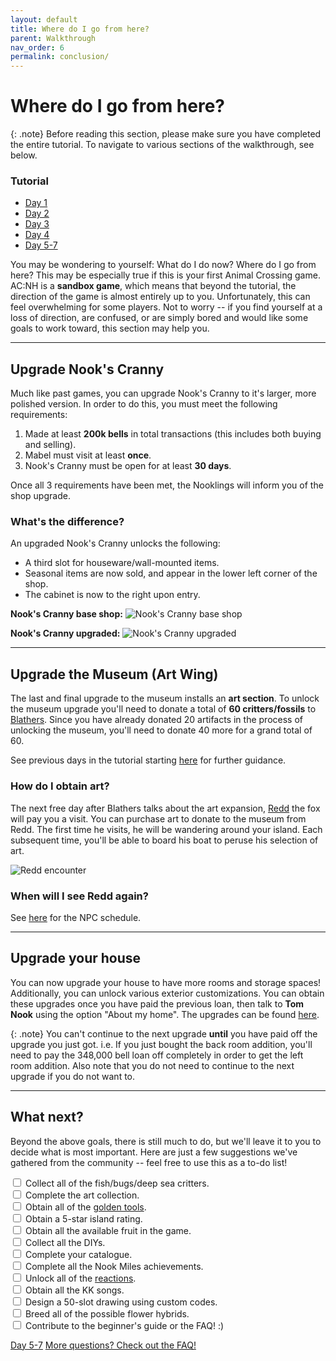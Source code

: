 ```yaml
---
layout: default
title: Where do I go from here?
parent: Walkthrough
nav_order: 6
permalink: conclusion/
---
```


# Where do I go from here?

{: .note}
Before reading this section, please make sure you have completed the entire tutorial. To navigate to various sections of the walkthrough, see below.

### Tutorial
- [Day 1](/acnhbeginners/day-1/)
- [Day 2](/acnhbeginners/day-2/)
- [Day 3](/acnhbeginners/day-3/)
- [Day 4](/acnhbeginners/day-4/)
- [Day 5-7](/acnhbeginners/day-5-7/)

You may be wondering to yourself: What do I do now? Where do I go from here? This may be especially true if this is your first Animal Crossing game. AC:NH is a **sandbox game**, which means that beyond the tutorial, the direction of the game is almost entirely up to you. Unfortunately, this can feel overwhelming for some players. Not to worry -- if you find yourself at a loss of direction, are confused, or are simply bored and would like some goals to work toward, this section may help you.

* * *
## Upgrade Nook's Cranny
Much like past games, you can upgrade Nook's Cranny to it's larger, more polished version. In order to do this, you must meet the following requirements:
1. Made at least **200k bells** in total transactions (this includes both buying and selling). 
2. Mabel must visit at least **once**.
3. Nook's Cranny must be open for at least **30 days**. 

Once all 3 requirements have been met, the Nooklings will inform you of the shop upgrade.

### What's the difference?
An upgraded Nook's Cranny unlocks the following:
- A third slot for houseware/wall-mounted items.
- Seasonal items are now sold, and appear in the lower left corner of the shop.
- The cabinet is now to the right upon entry.

**Nook's Cranny base shop:**
![Nook's Cranny base shop](/acnhbeginners/assets/nookscranny_1.jpg)

**Nook's Cranny upgraded:**
![Nook's Cranny upgraded](/acnhbeginners/assets/nookscranny_2.png)

* * *
## Upgrade the Museum (Art Wing)
The last and final upgrade to the museum installs an **art section**. To unlock the museum upgrade you'll need to donate a total of **60 critters/fossils** to [Blathers](https://chibisnorlax.github.io/acnhfaq/npc/permanent/#blathers). Since you have already donated 20 artifacts in the process of unlocking the museum, you'll need to donate 40 more for a grand total of 60.

See previous days in the tutorial starting [here](/acnhbeginners/day-2/) for further guidance.

### How do I obtain art?
The next free day after Blathers talks about the art expansion, [Redd](https://chibisnorlax.github.io/acnhfaq/npc/visiting/#redd) the fox will pay you a visit. You can purchase art to donate to the museum from Redd. The first time he visits, he will be wandering around your island. Each subsequent time, you'll be able to board his boat to peruse his selection of art. 

![Redd encounter](/acnhbeginners/assets/reddmeeting.jpg)

### When will I see Redd again?
See [here](https://chibisnorlax.github.io/acnhfaq/npc/visiting/#how-often-does-x-visit-how-do-i-unlock-x-character) for the NPC schedule.

<!-- Potentially move to FAQ instead of putting this here
### My villager gifted me art, is it real?
- You can check if it real!
  - Smug villagers will always gift **fake** scultputures or art peices.
  - Jocks and Lazy villagers can send any type of art peice or sculputure and it can be **real** or **fake**.
  - Cranky villagers will only send **real** or **fake sculputures**.
- Normal, Peppy, Snooty and Uchi (Sistely) personality villagers will **not** gift any type of art! This means all **female** villagers! -->

<!-- {: .note}
The Wild painting is classified as a Sculpture at the moment which means that you can also be gifted this by Cranky villagers! -->


<!-- ### **More art information**
- How many art pieces/sculptures/statues are there?
  - There are 30 art pieces and 13 statues/sculptures!
- Redd's art for sale:
  - Redd will always have 4 pieces of art per visit!
  - You have a 10% chance of having **all the art** that Redd sells in a trip to be **fake**
  - You have a 50% chance to have **1 real piece** of art amongst the 4 Redd is selling in one trip.
  - You have a 30% chance to have **2 real pieces** of art amongst the 4 Redd is selling in one trip.
  - You have a 10% chance to have **3 out of the 4 pieces of art to be real** in one trip. -->

* * *
## Upgrade your house
You can now upgrade your house to have more rooms and storage spaces! Additionally, you can unlock various exterior customizations. You can obtain these upgrades once you have paid the previous loan, then talk to **Tom Nook** using the option "About my home". The upgrades can be found [here](https://chibisnorlax.github.io/acnhfaq/unlocks/#house-unlocks).

{: .note} 
You can't continue to the next upgrade **until** you have paid off the upgrade you just got. i.e. If you just bought the back room addition, you'll need to pay the 348,000 bell loan off completely in order to get the left room addition. Also note that you do not need to continue to the next upgrade if you do not want to. 

* * *
## What next?
Beyond the above goals, there is still much to do, but we'll leave it to you to decide what is most important. Here are just a few suggestions we've gathered from the community -- feel free to use this as a to-do list! 
<div>
  <input type="checkbox">
    <label>Collect all of the fish/bugs/deep sea critters.</label> <br>
  <input type="checkbox">
    <label>Complete the art collection.</label><br>
  <input type="checkbox">
    <label>Obtain all of the <a href="https://chibisnorlax.github.io/acnhfaq/unlocks/#golden-tool-unlocks-note-spoilers" target="_blank">golden tools</a>.</label> <br>
  <input type="checkbox">
    <label>Obtain a 5-star island rating.</label><br>
  <input type="checkbox">
    <label>Obtain all the available fruit in the game.</label><br>
  <input type="checkbox">
    <label>Collect all the DIYs.</label><br>
  <input type="checkbox">
    <label>Complete your catalogue.</label><br>
  <input type="checkbox">
    <label>Complete all the Nook Miles achievements.</label><br>
  <input type="checkbox">
    <label>Unlock all of the <a href="https://chibisnorlax.github.io/acnhfaq/island-life/#what-are-reactions" target="_blank">reactions</a>.</label><br>
  <input type="checkbox">
    <label>Obtain all the KK songs.</label><br>
  <input type="checkbox">
    <label>Design a 50-slot drawing using custom codes.</label><br>
  <input type="checkbox">
    <label>Breed all of the possible flower hybrids.</label><br>
  <input type="checkbox">
    <label>Contribute to the beginner's guide or the FAQ! :)</label><br>
</div>

<a href="/acnhbeginners/day-5-7" class="btn btn-red" role="button"><span class="icon-arw-Left"></span> Day 5-7</a>
<a href="https://chibisnorlax.github.io/acnhfaq/" class="btn btn-green" role="button" target="_blank">More questions? Check out the FAQ! <span class="icon-arw-Right"></span></a>
